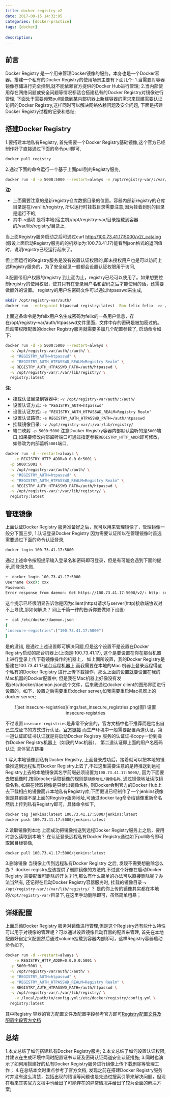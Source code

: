```yaml
---
title: docker-registry-v2
date: 2017-09-15 14:32:05
categories: [docker-practice]
tags: [docker]

description:
---
```


## 前言
Docker Registry 是一个用来管理Docker镜像的服务，本身也是一个Docker容器。搭建一个私有的Docker Registry的使用场景主要有下面几个:
1.当需要对容器镜像存储进行完全控制,就不能依赖官方提供的Docker Hub进行管理;
2.当内部使用存在网络问题或安全问题等情况都适合搭建私有的Docker Registry对镜像进行管理;
下面处于需要频繁pull镜像到某内部机器上新建容器的需求来搭建需要认证访问的Docker Registry,这样同时可以解决网络依赖问题及安全问题, 下面是搭建Docker Registry过程的记录和总结;


## 搭建Docker Registry

1.要搭建本地私有Registry, 首先需要一个Docker Registry基础镜像,这个官方已经制作好了直接通过下面的命令pull即可,
```bash 
docker pull registry 
```

2.通过下面的命令运行一个基于上面pull到的Registry服务, 
```bash
docker run -d -p 5000:5000 --restart=always -v /opt/registry-var/:/var/lib/registry/ registry:latest
```

**注:** 
- 上面需要注意的是新registry仓库数据目录的位置。容器内部新registry的仓库目录是在/var/lib/registry, 所以运行时挂载目录需要注意,因为挂着到别的目录是运行不的;
- 其中`-v`选项 是将本地(宿主机)/opt/registry-var/目录挂载到容器的/var/lib/registry/目录上,

当上面Registry服务启动之后可通过curl http://100.73.41.17:5000/v2/_catalog (假设上面启动Registry服务的的机器ip为:100.73.41.17)能看到json格式的返回值时，说明registry已经运行起来了。

但上面运行的Registry服务是没有设置认证权限的,即未授权用户也是可以访问上述Registry服务的，为了安全起见一般都会设置认证权限用于访问,

3.配置带用户权限的registry
到上面为止，registry已经可以使用了。如果想要控制registry的使用权限，使其只有在登录用户名和密码之后才能使用的话，还需要做额外的设置。
registry的用户名密码文件可以通过htpasswd来生成,
```bash 
mkdir /opt/registry-var/auth/
docker run --entrypoint htpasswd registry:latest -Bbn felix felix  >> /opt/registry-var/auth/htpasswd
```
上面这条命令是为felix用户名生成密码为felix的一条用户信息，存在/opt/registry-var/auth/htpasswd文件里面，文件中存的密码是被加密过的。
启动带权限配置的docker Registry服务就需要多加几个配置参数了, 启动命令如下:

```bash 
docker run -d -p 5000:5000 --restart=always \
  -v /opt/registry-var/auth/:/auth/ \
  -e "REGISTRY_AUTH=htpasswd" \
  -e "REGISTRY_AUTH_HTPASSWD_REALM=Registry Realm" \
  -e REGISTRY_AUTH_HTPASSWD_PATH=/auth/htpasswd \
  -v /opt/registry-var/:/var/lib/registry/ \
  registry:latest
```

**注:**
- 挂载认证目录到容器中: `-v /opt/registry-var/auth/:/auth/`
- 设置认证方式: `-e "REGISTRY_AUTH=htpasswd"` 
- 设置认证方式: `-e "REGISTRY_AUTH_HTPASSWD_REALM=Registry Realm"` 
- 设置认证路径: `-e REGISTRY_AUTH_HTPASSWD_PATH=/auth/htpasswd`
- 挂载镜像目录: `-v /opt/registry-var/:/var/lib/registry/`
- 端口映射 `-p 5000:5000` 注意Docker Registry容器内部默认监听的是`5000`端口,如果要修改内部监听端口可通过指定参数`REGISTRY_HTTP_ADDR`即可修改，如修改为内部监听`5001`端口,

```bash 
docker run -d --restart=always \
	-e REGISTRY_HTTP_ADDR=0.0.0.0:5001 \
  -p 5000:5001 \
  -v /opt/registry-var/auth/:/auth/ \
  -e "REGISTRY_AUTH=htpasswd" \
  -e "REGISTRY_AUTH_HTPASSWD_REALM=Registry Realm" \
  -e REGISTRY_AUTH_HTPASSWD_PATH=/auth/htpasswd \
  -v /opt/registry-var/:/var/lib/registry/ \
  registry:latest
```

## 管理镜像
上面认证Docker Registry 服务准备好之后，就可以用来管理镜像了，管理镜像一般分下面三步,
1.认证登录Docker Registry
因为需要认证所以在管理镜像时首选需要通过下面的命令认证登录,
```bash 
docker login 100.73.41.17:5000
```
通过上述命令按照提示输入登录名和密码即可登录，但是有可能会遇到下面的提示,而登录失败,
```bash 
➜  docker login 100.73.41.17:5000
Username (xxx): xxx 
Password:
Error response from daemon: Get https://100.73.41.17:5000/v2/: http: server gave HTTP response to HTTPS client
```
这个提示已经很明显告诉你是因为client(https)请求与server(http)接收端协议对不上导致,那如何解决？ 网上千篇一律的告诉你要做如下设置:
```bash 
➜  cat /etc/docker/daemon.json
{
"insecure-registries":["100.73.41.17:5000"]
}
```
是的没错, 是通过上述设置即可解决问题,但是这个设置不是设置在Docker Registry启动的那台机器上(上面是:100.73.41.17), 这个是要设置在你在那台机器上进行登录上传下载镜像操作的机器上，
如上面所设置，我的Docker Registry是搭建在100.73.41.17这台远程机器上,而我需要在本地的Mac 机器上登录远程得这个私有的Docker Registry 进行上传下载操作，那么上面的设置就要设置在我的Mac机器的Docker配置中;
但是我在Mac机器上好像没有发现/etc/docker/daemon.json这个文件，后来我通过docker client的图形界面进行设置的，如下，设置之后需要重启docker server,如我需要重启Mac机器上的docker server;
<center>![set insecure-registries](imgs/set_insecure_registries.png)图1 设置insecure-registries</center>

不过设置`insecure-registries`是非常不安全的，官方文档中也不推荐而是给出自己生成证书的方式进行认证，[官方链接](https://docs.docker.com/registry/insecure/#troubleshoot-insecure-registry)
而生产环境中一般需要配置两道认证，第一道认证即证书认证就是将启动Docker Registry 服务的认证证书copy一份到操作Docker Registry机器上（如我的Mac机器）， 第二道认证即上面的用户名密码认证; 具体[官方链接](https://docs.docker.com/registry/deploying/#native-basic-auth)

1.写入本地镜像到私有Docker Registry,
上面登录成功后，接着就可以把本地的镜像推送到远程私有Docker Registry上去了,不过这里需要注意的是待推送到远程Registry上去的本地镜像其名字前缀必须设置为`100.73.41.17:5000/`, 因为下面要去取镜像时,按照docker读取镜像的规则是`镜像地址/镜像名称`, 通过镜像地址读取镜像名称, 如果在读取镜像是只给出镜像名称, 则Docker会到官方的Docker Hub上去下载相应的镜像而非本地私有Registry库;下面假设已经制作了一个jenkins镜像但是其前缀不是上面的Registry服务地址,可通过docker tag命令给镜像重新命名然后上传到私有Registry即可，具体命令如下,
```bash 
docker tag jenkins:latest 100.73.41.17:5000/jenkins:latest
docker push 100.73.41.17:5000/jenkins:latest
```

2.读取镜像到本地
上面成功把镜像推送到远程Docker Registry服务上之后，要用时怎么读取到本地？ 在认证登录远程私有Docker Registry通过如下pull命令即可取回目标镜像,
```bash 
docker pull 100.73.41.17:5000/jenkins:latest
```

3.删除镜像
当镜像上传到远程私有Docker Registry 之后, 发现不需要想删除怎么办？ docker registry应该提供了删除镜像的方法的,不过这个好像在启动Docker Registry 需要配置可删除的开关才行,那么有什么简单的办法可以直接删除呢？办法当然有, 还记得在启动Docker Registry容器服务时, 挂载的镜像目录`-v /opt/registry-var/:/var/lib/registry/` ？ 是的你上传的镜像其实都在本地的`/opt/registry-var/`目录下,在这里手动删除即可，虽然简单粗暴；


## 详细配置
上面启动Docker Registry 服务对镜像进行管理,但是这个Registry还有些什么特性可以用于对镜像的管理呢？可以通过设置镜像启动容器的配置来管理, 
首先在本地配置好自定义配置然后通过volume挂载到容器内部即可，这样Registry容器启动命令如下,
```bash 
docker run -d --restart=always \
	-e REGISTRY_HTTP_ADDR=0.0.0.0:5001 \
  -p 5000:5001 \
  -v /opt/registry-var/auth/:/auth/ \
  -e "REGISTRY_AUTH=htpasswd" \
  -e "REGISTRY_AUTH_HTPASSWD_REALM=Registry Realm" \
  -e REGISTRY_AUTH_HTPASSWD_PATH=/auth/htpasswd \
  -v /opt/registry-var/:/var/lib/registry/ \
	-v /local/path/to/config.yml:/etc/docker/registry/config.yml \
  registry:latest
```

其中Registry 容器的官方配置文件及配置字段参考官方即可[Registry配置文件及配置字段官方文档](https://docs.docker.com/registry/configuration/#list-of-configuration-options)


## 总结
1.本文总结了如何搭建私有Docker Registry服务;
2.本文总结了如何设置认证权限,并建议在生成环境中同时配置证书认证及密码认证两道安全认证措施;
3.同时也演示了如何用搭建好的私有Docker Registry服务进行镜像上传下载删除等管理工作；
4.在总结本文时重点参考了官方文档, 发现之前在搭建Docker  Registry服务时并没有这么清楚，包括出现的错误等问题也是先通过搜索引擎来解决问题，但现在看来其实官方文档中也给出了可能存在的异常情况并给出了较为全面的解决方案;

